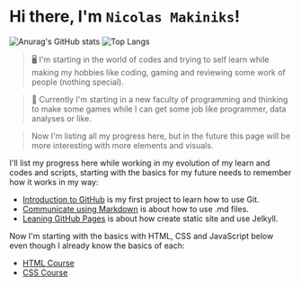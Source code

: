# Hi there, I'm `Nicolas Makiniks`!

![Anurag's GitHub stats](https://github-readme-stats.vercel.app/api?username=Nicolas-Makiniks&show_icons=true&theme=transparent)
![Top Langs](https://github-readme-stats.vercel.app/api/top-langs/?username=Nicolas-Makiniks&layout=compact)

> 🖥️ I'm starting in the world of codes and trying to self learn while making my hobbies like coding, gaming and reviewing some work of people (nothing special).

> 🌱 Currently I'm starting in a new faculty of programming and thinking to make some games while I can get some job like programmer, data analyses or like.

> Now I'm listing all my progress here, but in the future this page will be more interesting with more elements and visuals.

I'll list my progress here while working in my evolution of my learn and codes and scripts, starting with the basics for my future needs to remember how it works in my way:
<!-- Some day my profile will see like this one [Dalpat Rathore](https://github.com/DalpatRathore) -->
- [Introduction to GitHub](https://github.com/Nicolas-Makiniks/Introduction-to-GitHub) is my first project to learn how to use Git.
- [Communicate using Markdown](https://github.com/Nicolas-Makiniks/skills-communicate-using-markdown) is about how to use .md files.
- [Leaning GitHub Pages](https://github.com/Nicolas-Makiniks/skills-github-pages) is about how create static site and use Jelkyll.

Now I'm starting with the basics with HTML, CSS and JavaScript below even though I already know the basics of each:
- [HTML Course](https://github.com/Nicolas-Makiniks/HTML-Course)
- [CSS Course](https://github.com/Nicolas-Makiniks/CSS-Course)
